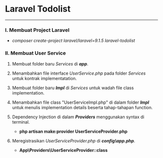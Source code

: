 Laravel Todolist<a name="TOP"></a>
================

- - - -

### I. Membuat Project Laravel ###

* *composer create-project laravel/laravel=9.1.5 laravel-todolist*


### II. Membuat User Service ###

1. Membuat folder baru *Services* di ***app***.

2. Menambahkan file interface *UserService.php* pada folder *Services* untuk kontrak implementatation.

3. Membuat folder baru ***Impl*** di *Services* untuk wadah file class implementation.

4. Menambahkan file class "UserServiceImpl.php" di dalam folder ***Impl*** untuk menulis implementation details beserta tahap-tahapan function.


5. Dependency Injection di dalam ***Providers*** menggunakan syntax di terminal.

    * **php artisan make:provider UserServiceProvider.php**

6. Meregistrasikan *UserServiceProvider.php* di ***config\app.php***.

    * **App\Providers\UserServiceProvider::class**